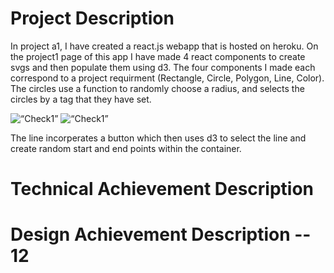 <h1>Project Description</h1>

In project a1, I have created a react.js webapp that is hosted on heroku. On the project1 
page of this app I have made 4 react components to create svgs and then populate them using 
d3. The four components I made each correspond to a project requirment (Rectangle, Circle, 
Polygon, Line, Color). The circles use a function to randomly choose a radius, and selects 
the circles by a tag that they have set. 

<img src=“images/Circle1.png” raw=true alt=“Check1”></img>
<img src=“images/Circle2.png” raw=true alt=“Check1”></img>

The line incorperates a button which then uses d3 to select the line and create random start 
and end points within the container.

<h1>Technical Achievement Description</h1>
<h1>Design Achievement Description -- 12</h1>

